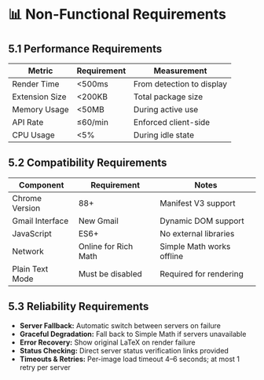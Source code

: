 # 📊 Non-Functional Requirements

## 5.1 Performance Requirements

| Metric | Requirement | Measurement |
|--------|------------|-------------|
| Render Time | <500ms | From detection to display |
| Extension Size | <200KB | Total package size |
| Memory Usage | <50MB | During active use |
| API Rate | ≤60/min | Enforced client-side |
| CPU Usage | <5% | During idle state |

## 5.2 Compatibility Requirements

| Component | Requirement | Notes |
|-----------|------------|-------|
| Chrome Version | 88+ | Manifest V3 support |
| Gmail Interface | New Gmail | Dynamic DOM support |
| JavaScript | ES6+ | No external libraries |
| Network | Online for Rich Math | Simple Math works offline |
| Plain Text Mode | Must be disabled | Required for rendering |

## 5.3 Reliability Requirements

- **Server Fallback:** Automatic switch between servers on failure
- **Graceful Degradation:** Fall back to Simple Math if servers unavailable
- **Error Recovery:** Show original LaTeX on render failure
- **Status Checking:** Direct server status verification links provided
 - **Timeouts & Retries:** Per-image load timeout 4–6 seconds; at most 1 retry per server
